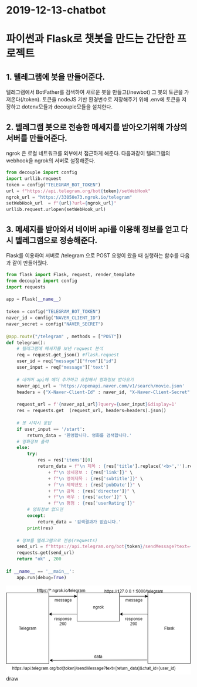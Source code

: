 # 2019-12-13-chatbot

# 파이썬과 Flask로 챗봇을 만드는 간단한 프로젝트

## 1. 텔레그램에 봇을 만들어준다.

텔레그램에서 BotFather를 검색하여 새로운 봇을 만들고(/newbot) 그 봇의 토큰을 가져온다(/token). 토큰을 nodeJS 기반 환경변수로 저장해주기 위해 .env에 토큰을 저장하고 dotenv모듈과 decouple모듈을 설치한다.

## 2. 텔레그램 봇으로 전송한 메세지를 받아오기위해 가상의 서버를 만들어준다.

ngrok 은 로컬 네트워크를 외부에서 접근하게 해준다. 다음과같이 텔레그램의 webhook을 ngrok의 서버로 설정해준다.

```python
from decouple import config
import urllib.request
token = config("TELEGRAM_BOT_TOKEN")
url = f"https://api.telegram.org/bot{token}/setWebHook"
ngrok_url = "https://33050e73.ngrok.io/telegram"
setWebHook_url  = f"{url}?url={ngrok_url}"
urllib.request.urlopen(setWebHook_url)
```

## 3. 메세지를 받아와서 네이버 api를 이용해 정보를 얻고 다시 텔레그램으로 정송해준다.

Flask를 이용하여 서버로 /telegram 으로 POST 요청이 왔을 때 실행하는 함수를 다음과 같이 만들어줬다.

```python
from flask import Flask, request, render_template
from decouple import config
import requests

app = Flask(__name__)

token = config("TELEGRAM_BOT_TOKEN")
naver_id = config("NAVER_CLIENT_ID")
naver_secret = config("NAVER_SECRET")

@app.route("/telegram" , methods = ["POST"])
def telegram():
    # 텔레그램에 메세지를 보낸 request 분석
    req = request.get_json() #flask.request
    user_id = req["message"]["from"]["id"]
    user_input = req["message"]['text']
	
    # 네이버 api에 헤더 추가하고 요청해서 영화정보 받아오기 
    naver_api_url = 'https://openapi.naver.com/v1/search/movie.json'
    headers = {"X-Naver-Client-Id" : naver_id, "X-Naver-Client-Secret" : naver_secret}

    request_url = f'{naver_api_url}?query={user_input}&display=1'
    res = requests.get  (request_url, headers=headers).json()

    # 봇 시작시 응답
    if user_input == '/start':
        return_data = '환영합니다. 영화를 검색합니다.'
    # 영화정보 출력
    else:
        try:
            res = res['items'][0]
            return_data = f"\n 제목 : {res['title'].replace('<b>','').replace('</b>','')}" \
                + f"\n 상세정보 : {res['link']}" \
                + f"\n 영어제목 : {res['subtitle']}" \
                + f"\n 제작년도 : {res['pubDate']}" \
                + f"\n 감독 : {res['director']}" \
                + f"\n 배우 : {res['actor']}" \
                + f"\n 평점 : {res['userRating']}"
        # 영화정보 없으면
        except:
            return_data = '검색결과가 없습니다.'
        print(res)
	
    # 정보를 텔레그램으로 전송(requests)
    send_url = f"https://api.telegram.org/bot{token}/sendMessage?text={return_data}&chat_id={user_id}"
    requests.get(send_url)
    return "ok" , 200

if __name__ == '__main__':
    app.run(debug=True)
```

![image0_Untitled](2019-12-13-chatbot/Untitled.png)
draw